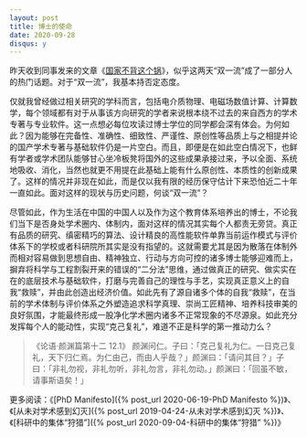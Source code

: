 ```yaml
---
layout: post
title: 博士的使命
date: 2020-09-28
disqus: y
---
```


昨天收到同事发来的文章《[国家不背这个锅](https://mp.weixin.qq.com/s/a1vEVQWEhSDm4Jlj3XKJhQ)》，似乎这两天“双一流”成了一部分人的热门话题。对于“双一流”，我基本持否定态度。

仅就我曾经做过相关研究的学科而言，包括电介质物理、电磁场数值计算、计算数学，每个领域都有对于从事该方向研究的学者来说根本绕不过去的来自西方的学术专著与专业软件。这一点想必每位攻读过博士学位的同学都会深有体会。为何如此？因为能够在完备性、准确性、细致性、严谨性、原创性等品质上与之相提并论的国产学术专著与基础软件仍是一片空白。而且，即便是在如此空白情况下，也鲜有学者或学术团队能够甘心坐冷板凳将国外的这些成果承接过来，予以全面、系统地吸收、消化，当然也就更不用提在此基础上能有什么原创性、本质性的创新成果了。这样的情况并非现在如此，而是仅以我有限的经历保守估计下来恐怕近二十年一直如此。面对这样的现状与历史问题，何谈“双一流”？

尽管如此，作为生活在中国的中国人以及作为这个教育体系培养出的博士，不论我们当下是否身处学术圈内、体制内，面对这样的情况其实每个人都责无旁贷。真正有品质的研究、缜密精巧的算法、设计精良的高性能软件单靠当前运作模式与评价体系下的学校或者科研院所其实是没有指望的。这就需要尤其是因为散落在体制外而相对容易做到思想自由、精神独立、行动与方向可控的诸多博士能够迎难而上，摒弃将科学与工程割裂开来的错误的“二分法”思维，通过做真正的研究、做实实在在的底层技术与基础软件，打磨与完善自己的理性与手艺，实现真正意义上的自我“救赎”，并由此创造出经济价值。如此先有了源自诸多个体的自我“救赎”，在当前的学术体制与评价体系之外塑造追求科学真理、崇尚工匠精神、培养科技审美的良好氛围，才能最终形成一股净化学术圈内诸多不正常现象的不尽源泉。如此充分发挥每个人的能动性，实现“克己复礼”，难道不正是科学的第一推动力么？

> 《论语·颜渊篇第十二 12.1》 颜渊问仁。子曰：「克己复礼为仁。一日克己复礼，天下归仁焉。为仁由己，而由人乎哉？」颜渊曰：「请问其目？」子曰：「非礼勿视，非礼勿听，非礼勿言，非礼勿动。」颜渊曰：「回虽不敏，请事斯语矣！」

更多阅读：《[PhD Manifesto]({% post_url 2020-06-19-PhD Manifesto %})》、《[从未对学术感到幻灭]({% post_url 2019-04-24-从未对学术感到幻灭 %})》、《[科研中的集体“狩猎”]({% post_url 2020-09-04-科研中的集体“狩猎” %})》
